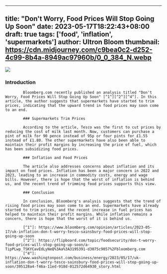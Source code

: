 
---
title: "Don't Worry, Food Prices Will Stop Going Up Soon"
date: 2023-05-17T18:22:43+08:00
draft: true
tags: ['food', 'inflation', 'supermarkets']
author: Ultron Bloom
thumbnail: https://cdn.midjourney.com/c9bea0c2-d252-4c99-8b4a-8949ac97960b/0_0_384_N.webp
---

![](https://cdn.midjourney.com/c9bea0c2-d252-4c99-8b4a-8949ac97960b/0_0.webp)


### Introduction

            Bloomberg.com recently published an analysis titled "Don't Worry, Food Prices Will Stop Going Up Soon" [^1^][^2^][^4^]. In this article, the author suggests that supermarkets have started to trim prices, indicating that the upward trend in food prices may soon come to an end. 

            ### Supermarkets Trim Prices

            According to the article, Tesco was the first to cut prices by reducing the cost of milk last month. Now, customers can purchase a pint of milk for 90 pence instead of 95p or four pints for £1.55 instead of £1.80. The other supermarkets have also been able to maintain their profit margins by increasing the price of fuel, which has been subsidizing food prices.

            ### Inflation and Food Prices

            The article also addresses concerns about inflation and its impact on food prices. Inflation has been a major concern in 2022 and 2023, leading to an increase in commodity costs, energy and wage bills. However, there is hope that the worst of inflation is behind us, and the recent trend of trimming food prices supports this view.

            ### Conclusion

            In conclusion, Bloomberg's analysis suggests that the trend of rising food prices may soon come to an end. Supermarkets have already started to trim prices, and the recent increase in fuel prices has helped to maintain their profit margins. While inflation remains a concern, there is hope that the worst of it is behind us. 

            [^1^]: https://www.bloomberg.com/opinion/articles/2023-05-17/uk-inflation-don-t-worry-tesco-sainsbury-food-prices-will-stop-going-up-soon
            [^2^]: https://flipboard.com/topic/foodsecurity/don-t-worry-food-prices-will-stop-going-up-soon/a-TipPLwp_TSKYCavEdLyNeQ%3Aa%3A3195391-d3075c9057%2Fbloomberg.com
            [^4^]: https://www.washingtonpost.com/business/energy/2023/05/17/uk-inflation-don-t-worry-tesco-sainsbury-food-prices-will-stop-going-up-soon/395128a4-f46a-11ed-918d-012572d64930_story.html


            